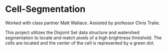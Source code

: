 # Cell-Segmentation

Worked with class partner Matt Wallace. Assisted by professor Chris Tralie.

This project utilizes the Disjoint Set data structure and watershed segmentation to locate and match pixels of a high brightness threshold. The cells are located and the center of the cell is represented by a green dot.
